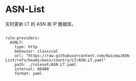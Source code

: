 
# ASN-List

实时更新 LT 的 ASN 和 IP 数据库。

<pre><code class="language-javascript">
rule-providers:
  ASNLT:
    type: http
    behavior: classical
    url: "https://raw.githubusercontent.com/Kwisma/ASN-List/refs/heads/main/country/LT/ASN.LT.yaml"
    path: ./ruleset/ASN.LT.yaml
    interval: 86400
    format: yaml
</code></pre>